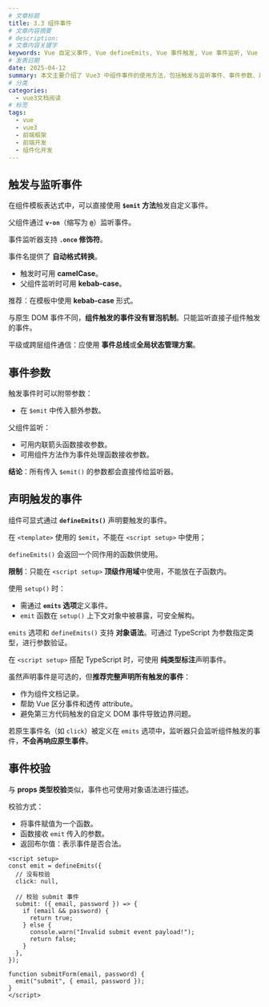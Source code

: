 ```yaml
---
# 文章标题
title: 3.3 组件事件
# 文章内容摘要
# description:
# 文章内容关键字
keywords: Vue 自定义事件, Vue defineEmits, Vue 事件触发, Vue 事件监听, Vue $emit, Vue 事件参数, Vue emits 选项, Vue 事件校验, Vue 组件通信, Vue v-on, Vue 事件 once 修饰符, Vue TypeScript 事件定义
# 发表日期
date: 2025-04-12
summary: 本文主要介绍了 Vue3 中组件事件的使用方法，包括触发与监听事件、事件参数、声明触发的事件和事件校验等。
# 分类
categories:
  - vue3文档阅读
# 标签
tags:
  - vue
  - vue3
  - 前端框架
  - 前端开发
  - 组件化开发
---
```


## 触发与监听事件

在组件模板表达式中，可以直接使用 **`$emit` 方法**触发自定义事件。

父组件通过 **`v-on`**（缩写为 **`@`**）监听事件。

事件监听器支持 **`.once` 修饰符**。

事件名提供了 **自动格式转换**。

- 触发时可用 **camelCase**。
- 父组件监听时可用 **kebab-case**。

推荐：在模板中使用 **kebab-case** 形式。

与原生 DOM 事件不同，**组件触发的事件没有冒泡机制**。只能监听直接子组件触发的事件。

平级或跨层组件通信：应使用 **事件总线**或**全局状态管理方案**。

## 事件参数

触发事件时可以附带参数：

- 在 `$emit` 中传入额外参数。

父组件监听：

- 可用内联箭头函数接收参数。
- 可用组件方法作为事件处理函数接收参数。

**结论**：所有传入 `$emit()` 的参数都会直接传给监听器。

## 声明触发的事件

组件可显式通过 **`defineEmits()`** 声明要触发的事件。

在 `<template>` 使用的 `$emit`，不能在 `<script setup>` 中使用；

`defineEmits()` 会返回一个同作用的函数供使用。

**限制**：只能在 `<script setup>` **顶级作用域**中使用，不能放在子函数内。

使用 `setup()` 时：

- 需通过 **`emits` 选项**定义事件。
- `emit` 函数在 `setup()` 上下文对象中被暴露，可安全解构。

`emits` 选项和 `defineEmits()` 支持 **对象语法**。可通过 TypeScript 为参数指定类型，进行参数验证。

在 `<script setup>` 搭配 TypeScript 时，可使用 **纯类型标注**声明事件。

虽然声明事件是可选的，但**推荐完整声明所有触发的事件**：

- 作为组件文档记录。
- 帮助 Vue 区分事件和透传 attribute。
- 避免第三方代码触发的自定义 DOM 事件导致边界问题。

若原生事件名（如 `click`）被定义在 `emits` 选项中，监听器只会监听组件触发的事件，**不会再响应原生事件**。

## 事件校验

与 **props 类型校验**类似，事件也可使用对象语法进行描述。

校验方式：

- 将事件赋值为一个函数。
- 函数接收 `emit` 传入的参数。
- 返回布尔值：表示事件是否合法。

```vue
<script setup>
const emit = defineEmits({
  // 没有校验
  click: null,

  // 校验 submit 事件
  submit: ({ email, password }) => {
    if (email && password) {
      return true;
    } else {
      console.warn("Invalid submit event payload!");
      return false;
    }
  },
});

function submitForm(email, password) {
  emit("submit", { email, password });
}
</script>
```

